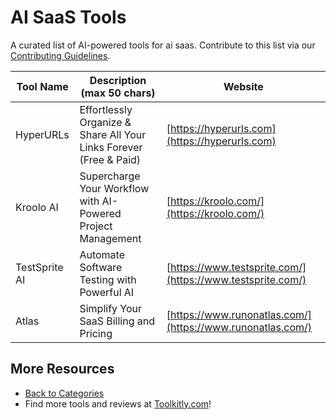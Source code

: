 # AI SaaS Tools

A curated list of AI-powered tools for ai saas. Contribute to this list via our [Contributing Guidelines](../CONTRIBUTING.md).

| Tool Name | Description (max 50 chars) | Website |
|-----------|----------------------------|---------|
| HyperURLs | Effortlessly Organize & Share All Your Links Forever (Free & Paid) | [https://hyperurls.com](https://hyperurls.com) |
| Kroolo AI | Supercharge Your Workflow with AI-Powered Project Management | [https://kroolo.com/](https://kroolo.com/) |
| TestSprite AI | Automate Software Testing with Powerful AI | [https://www.testsprite.com/](https://www.testsprite.com/) |
| Atlas | Simplify Your SaaS Billing and Pricing | [https://www.runonatlas.com/](https://www.runonatlas.com/) |

## More Resources
- [Back to Categories](../README.md)
- Find more tools and reviews at [Toolkitly.com](https://toolkitly.com)!
